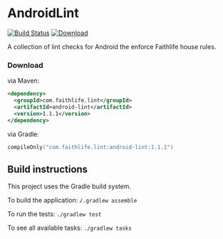 AndroidLint
===========

[![Build Status](https://github.com/Faithlife/AndroidLint/workflows/build/badge.svg)](https://github.com/Faithlife/AndroidLint/actions?workflow=build)
[![Download](https://api.bintray.com/packages/faithlife/maven/android-lint/images/download.svg)](https://bintray.com/faithlife/maven/android-lint/_latestVersion)

A collection of lint checks for Android the enforce Faithlife house rules.


### Download

via Maven:

```xml
<dependency>
  <groupId>com.faithlife.lint</groupId>
  <artifactId>android-lint</artifactId>
  <version>1.1.1</version>
</dependency>
```

via Gradle:

```kotlin
compileOnly("com.faithlife.lint:android-lint:1.1.1")
```

## Build instructions

This project uses the Gradle build system.

To build the application: `/.gradlew assemble`

To run the tests: `./gradlew test`

To see all available tasks: `./gradlew tasks`

